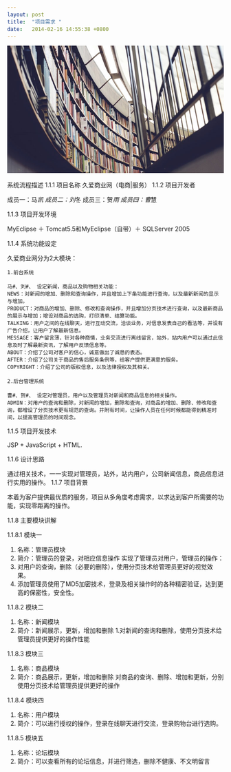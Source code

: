 ```yaml
---
layout: post
title:  "项目需求 "
date:   2014-02-16 14:55:38 +0800
---
```

<img src="/images/fulls/03.jpg" class="fit image">


系统流程描述
1.1.1	项目名称
久爱商业网（电商|服务）
1.1.2	项目开发者

成员一：马*凯
成员二：刘*冬
成员三：贺*雨
成员四：曹*慧

1.1.3	项目开发环境

MyEclipse ＋ Tomcat5.5和MyEclipse（自带）＋ SQLServer 2005

1.1.4	系统功能设定

久爱商业网分为2大模块：

	1.前台系统

	马#、刘#、 设定新闻，商品以及购物相关功能：
	NEWS：对新闻的增加、删除和查询操作，并且增加上下条功能进行查询，以及最新新闻的显示与增加。
	PRODUCT：对商品的增加、删除、修改和查询操作，并且增加分页技术进行查询，以及最新商品的展示与增加；增设对商品的选购，打印清单、结算功能。
	TALKING：用户之间的在线聊天，进行互动交流，洽谈业务，对信息发表自己的看法等，并设有广告介绍，让用户了解最新信息。
	MESSAGE：客户留言薄，针对各种商情，业务交流进行离线留言，站外，站内用户可以通过此信息及时了解最新资讯，了解用户反馈信息等。
	ABOUT：介绍了公司对客户的信心，诚意做出了诚恳的表态。
	AFTER：介绍了公司关于商品的售后服务条例等，给客户提供更满意的服务。
	COPYRIGHT：介绍了公司的版权信息，以及法律授权及其相关。

	2.后台管理系统

	曹#、贺#、 设定对管理员，用户以及管理员对新闻和商品信息的相关操作。
	ADMIN：对用户的查询和删除，对新闻的增加，删除和查询，对商品的增加、删除、修改和查询，都增设了分页技术更有规范的查询。并附有时间，让操作人员在任何时候都能得到精准时间，以提高管理员的时间观念。		

1.1.5	项目开发技术

JSP + JavaScript + HTML.

1.1.6	设计思路

通过相关技术，一一实现对管理员，站外，站内用户，公司新闻信息，商品信息进行实用的操作。
1.1.7	项目背景

本着为客户提供最优质的服务，项目从多角度考虑需求，以求达到客户所需要的功能，实现零距离的操作。

1.1.8	主要模块讲解

1.1.8.1	模块一

1.	名称：管理员模块
2.	简介：管理员的登录，对相应信息操作
	实现了管理员对用户，管理员的操作：
1.	对用户的查询，删除（必要的删除），使用分页技术给管理员更好的视觉效果。
2.	添加管理员使用了MD5加密技术，登录及相关操作时的各种精密验证，达到更高的保密性，安全性。

1.1.8.2	模块二

1.	名称：新闻模块
2.	简介：新闻展示，更新，增加和删除
	1.对新闻的查询和删除，使用分页技术给管理员提供更好的操作性能

1.1.8.3	模块三

1.	名称：商品模块
2.	简介：商品展示，更新，增加和删除
	对商品的查询、删除、增加和更新，分别使用分页技术给管理员提供更好的操作

1.1.8.4	模块四

1.	名称：用户模块
2.	简介：可以进行授权的操作，登录在线聊天进行交流，登录购物台进行选购。

1.1.8.5	模块五

1.	名称：论坛模块
2.	简介：可以查看所有的论坛信息，并进行筛选，删除不健康、不文明留言